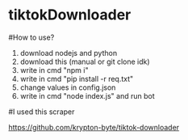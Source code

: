 # tiktokDownloader

#How to use?
1. download nodejs and python
2. download this (manual or git clone idk)
3. write in cmd "npm i"
4. write in cmd "pip install -r req.txt"
5. change values in config.json
6. write in cmd "node index.js" and run bot

#I used this scraper

https://github.com/krypton-byte/tiktok-downloader
